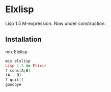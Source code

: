 # Elxlisp
Lisp 1.5 M-expression. Now under construction.

## Installation
mix Elxlisp

```elixir
mix elxlisp
Lisp 1.5 in Elixir
? cons[A;B]
(A . B)
? quit[]
goodbye
```
